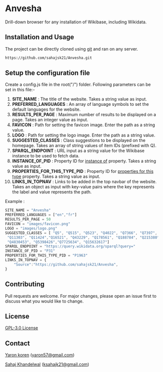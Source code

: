 # Anvesha

Drill-down browser for any installation of Wikibase, including Wikidata. 

## Installation and Usage

The project can be directly cloned using [git](https://git-scm.com/docs) and ran on any server.
```bash
https://github.com/sahajsk21/Anvesha.git
```
## Setup the configuration file

Create a config.js file in the root("/") folder. Following parameters can be set in this file:-
1. **SITE_NAME** : The title of the website. Takes a string value as input.
2. **PREFERRED_LANGUAGES** : An array of language symbols to set the default languages for the website.
3. **RESULTS_PER_PAGE** : Maximum number of results to be displayed on a page. Takes an integer value as input.
4. **FAVICON** : Path for setting the favicon image. Enter the path as a string value.
5. **LOGO** : Path for setting the logo image. Enter the path as a string value.
6. **SUGGESTED_CLASSES** : Class suggestions to be displayed on the homepage. Takes an array of string values of item IDs (prefixed with Q).
7. **SPARQL_ENDPOINT** : URL input as a string value for the Wikibase instance to be used to fetch data.
8. **INSTANCE_OF_PID** : Property ID for [instance of](https://www.wikidata.org/wiki/Property:P31) property. Takes a string value as input.
9. **PROPERTIES_FOR_THIS_TYPE_PID** : Property ID for [properties for this type](https://www.wikidata.org/wiki/Property:P1963) property. Takes a string value as input.
10. **LINKS_IN_TOPNAV** : Links to be added in the top navbar of the website. Takes an object as input with key-value pairs where the key represents the label and value represents the path.

Example :
```javascript
SITE_NAME = "Anvesha"
PREFERRED_LANGUAGES = ["en","fr"]
RESULTS_PER_PAGE = 50
FAVICON = "images/favicon.png"
LOGO = "images/logo.png"
SUGGESTED_CLASSES = [ "Q5", "Q515", "Q523", "Q4022", "Q7366", "Q7397", "Q7889", "Q8502",
 "Q11303", "Q11424","Q16521", "Q43229", "Q178561", "Q188784", "Q215380", "Q746549", "Q3305213",
 "Q4830453", "Q5398426","Q7725634", "Q15632617"]
SPARQL_ENDPOINT = "https://query.wikidata.org/sparql?query="
INSTANCE_OF_PID = "P31"
PROPERTIES_FOR_THIS_TYPE_PID = "P1963"
LINKS_IN_TOPNAV = {
    "Source":"https://github.com/sahajsk21/Anvesha",
}
```
## Contributing
Pull requests are welcome. For major changes, please open an issue first to discuss what you would like to change.

## License
[GPL-3.0 License](https://github.com/sahajsk21/Anvesha/blob/master/LICENSE.md)

## Contact
[Yaron koren](https://github.com/yaronkoren) (yaron57@gmail.com)

[Sahaj Khandelwal](https://github.com/sahajsk21) (ksahajk21@gmail.com)